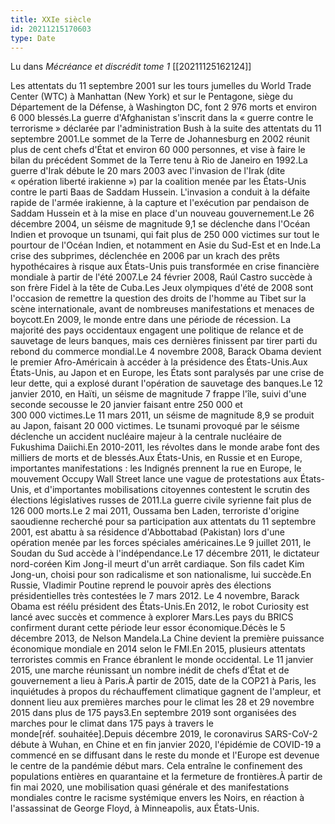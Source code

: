 ```yaml
---
title: XXIe siècle
id: 20211215170603
type: Date
---
```


Lu dans *Mécréance et discrédit tome 1* [[20211125162124]]

Les attentats du 11 septembre 2001 sur les tours jumelles du World Trade Center (WTC) à Manhattan (New York) et sur le Pentagone, siège du Département de la Défense, à Washington DC, font 2 976 morts et environ 6 000 blessés.La guerre d'Afghanistan s'inscrit dans la « guerre contre le terrorisme » déclarée par l'administration Bush à la suite des attentats du 11 septembre 2001.Le sommet de la Terre de Johannesburg en 2002 réunit plus de cent chefs d'État et environ 60 000 personnes, et vise à faire le bilan du précédent Sommet de la Terre tenu à Rio de Janeiro en 1992.La guerre d'Irak débute le 20 mars 2003 avec l'invasion de l'Irak (dite « opération liberté irakienne ») par la coalition menée par les États-Unis contre le parti Baas de Saddam Hussein. L'invasion a conduit à la défaite rapide de l'armée irakienne, à la capture et l'exécution par pendaison de Saddam Hussein et à la mise en place d'un nouveau gouvernement.Le 26 décembre 2004, un séisme de magnitude 9,1 se déclenche dans l'Océan Indien et provoque un tsunami, qui fait plus de 250 000 victimes sur tout le pourtour de l'Océan Indien, et notamment en Asie du Sud-Est et en Inde.La crise des subprimes, déclenchée en 2006 par un krach des prêts hypothécaires à risque aux États-Unis puis transformée en crise financière mondiale à partir de l'été 2007.Le 24 février 2008, Raúl Castro succède à son frère Fidel à la tête de Cuba.Les Jeux olympiques d'été de 2008 sont l'occasion de remettre la question des droits de l'homme au Tibet sur la scène internationale, avant de nombreuses manifestations et menaces de boycott.En 2009, le monde entre dans une période de récession. La majorité des pays occidentaux engagent une politique de relance et de sauvetage de leurs banques, mais ces dernières finissent par tirer parti du rebond du commerce mondial.Le 4 novembre 2008, Barack Obama devient le premier Afro-Américain à accéder à la présidence des États-Unis.Aux États-Unis, au Japon et en Europe, les États sont paralysés par une crise de leur dette, qui a explosé durant l'opération de sauvetage des banques.Le 12 janvier 2010, en Haïti, un séisme de magnitude 7 frappe l'île, suivi d'une seconde secousse le 20 janvier faisant entre 250 000 et 300 000 victimes.Le 11 mars 2011, un séisme de magnitude 8,9 se produit au Japon, faisant 20 000 victimes. Le tsunami provoqué par le séisme déclenche un accident nucléaire majeur à la centrale nucléaire de Fukushima Daiichi.En 2010-2011, les révoltes dans le monde arabe font des milliers de morts et de blessés.Aux États-Unis, en Russie et en Europe, importantes manifestations : les Indignés prennent la rue en Europe, le mouvement Occupy Wall Street lance une vague de protestations aux États-Unis, et d'importantes mobilisations citoyennes contestent le scrutin des élections législatives russes de 2011.La guerre civile syrienne fait plus de 126 000 morts.Le 2 mai 2011, Oussama ben Laden, terroriste d'origine saoudienne recherché pour sa participation aux attentats du 11 septembre 2001, est abattu à sa résidence d'Abbottabad (Pakistan) lors d'une opération menée par les forces spéciales américaines.Le 9 juillet 2011, le Soudan du Sud accède à l'indépendance.Le 17 décembre 2011, le dictateur nord-coréen Kim Jong-il meurt d'un arrêt cardiaque. Son fils cadet Kim Jong-un, choisi pour son radicalisme et son nationalisme, lui succède.En Russie, Vladimir Poutine reprend le pouvoir après des élections présidentielles très contestées le 7 mars 2012. Le 4 novembre, Barack Obama est réélu président des États-Unis.En 2012, le robot Curiosity est lancé avec succès et commence à explorer Mars.Les pays du BRICS confirment durant cette période leur essor économique.Décès le 5 décembre 2013, de Nelson Mandela.La Chine devient la première puissance économique mondiale en 2014 selon le FMI.En 2015, plusieurs attentats terroristes commis en France ébranlent le monde occidental. Le 11 janvier 2015, une marche réunissant un nombre inédit de chefs d’État et de gouvernement a lieu à Paris.À partir de 2015, date de la COP21 à Paris, les inquiétudes à propos du réchauffement climatique gagnent de l'ampleur, et donnent lieu aux premières marches pour le climat les 28 et 29 novembre 2015 dans plus de 175 pays3.En septembre 2019 sont organisées des marches pour le climat dans 175 pays à travers le monde[réf. souhaitée].Depuis décembre 2019, le coronavirus SARS-CoV-2 débute à Wuhan, en Chine et en fin janvier 2020, l'épidémie de COVID-19 a commencé en se diffusant dans le reste du monde et l'Europe est devenue le centre de la pandémie début mars. Cela entraîne le confinement des populations entières en quarantaine et la fermeture de frontières.À partir de fin mai 2020, une mobilisation quasi générale et des manifestations mondiales contre le racisme systémique envers les Noirs, en réaction à l'assassinat de George Floyd, à Minneapolis, aux États-Unis.